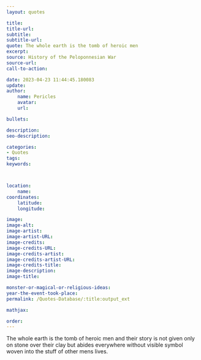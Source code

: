 ```yaml
---
layout: quotes

title:
title-url:
subtitle:
subtitle-url:
quote: The whole earth is the tomb of heroic men
excerpt:
source: History of the Peloponnesian War
source-url:
call-to-action:

date: 2023-04-23 11:44:45.180083
update:
author:
    name: Pericles
    avatar:
    url:

bullets:

description:
seo-description:

categories:
- Quotes
tags:
keywords:



location:
    name:
coordinates:
    latitude:
    longitude:

image:
image-alt:
image-artist:
image-artist-URL:
image-credits:
image-credits-URL:
image-credits-artist:
image-credits-artist-URL:
image-credits-title:
image-description:
image-title:

monster-or-magical-or-religious-ideas:
year-the-event-took-place:
permalink: /Quotes-Database/:title:output_ext

mathjax:

order:
---
```

The whole earth is the tomb of heroic men and their story is not given only on stone over their clay but abides everywhere without visible symbol woven into the stuff of other mens lives.